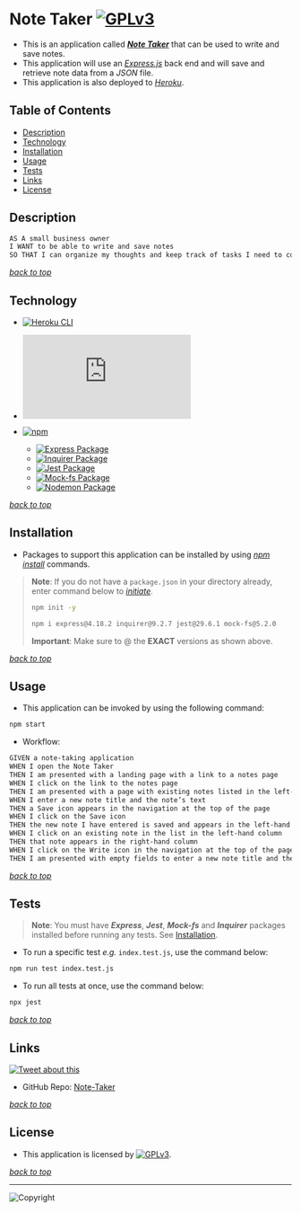 # Note Taker [![GPLv3](https://img.shields.io/static/v1.svg?label=📃%20License&message=GPL%20v3.0&color=important)](./LICENSE)

* This is an application called [***Note Taker***](https://https://github.com/Ronin1702/Note-Taker) that can be used to write and save notes.
* This application will use an [*Express.js*](https://expressjs.com/) back end and will save and retrieve note data from a *JSON* file.
* This application is also deployed to [*Heroku*](https://www.heorku.com).

## Table of Contents

* [Description](#description)
* [Technology](#technology)
* [Installation](#installation)
* [Usage](#usage)
* [Tests](#tests)
* [Links](#links)
* [License](#license)

## Description

```md
AS A small business owner
I WANT to be able to write and save notes
SO THAT I can organize my thoughts and keep track of tasks I need to complete
```

[*back to top*](#table-of-contents)

## Technology

* [![Heroku CLI](https://img.shields.io/badge/Heroku-v8.1.9-informational?logo=heroku)](https://devcenter.heroku.com/articles/heroku-cli)
* [![Node.js](https://img.shields.io/badge/Node.js®-v20.4.0-blue?logo=node.js)](https://nodejs.org/en)

* [![npm](https://img.shields.io/badge/npm-v9.7.2-blue?logo=npm)](https://docs.npmjs.com/cli/v9/)
  * [![Express Package](https://img.shields.io/badge/Express-4.18.2-green?logo=express)](https://expressjs.com/)
  * [![Inquirer Package](https://img.shields.io/badge/Inquirer-9.2.7-green?logo=npm)](https://www.npmjs.com/package/inquirer)
  * [![Jest Package](https://img.shields.io/badge/Jest-29.6.1-green?logo=npm)](https://www.npmjs.com/package/jest)
  * [![Mock-fs Package](https://img.shields.io/badge/Mock--fs-5.2.0-green?logo=npm)](https://www.npmjs.com/package/mock-fs)
  * [![Nodemon Package](https://img.shields.io/badge/Nodemon-3.0.1-green?logo=nodemon)](https://nodemon.io/)

[*back to top*](#table-of-contents)

## Installation

* Packages to support this application can be installed by using [*npm install*](https://docs.npmjs.com/cli/v9/commands/npm-install) commands.

> **Note**: If you do not have a `package.json` in your directory already, enter command below to [*initiate*](https://docs.npmjs.com/cli/v9/commands/npm-init).
>
>```bash
>npm init -y
>```
>
>```bash
>npm i express@4.18.2 inquirer@9.2.7 jest@29.6.1 mock-fs@5.2.0
>```
>
> **Important**: Make sure to @ the **EXACT** versions as shown above.

[*back to top*](#table-of-contents)

## Usage

* This application can be invoked by using the following command:

```bash
npm start
```

* Workflow:

```md
GIVEN a note-taking application
WHEN I open the Note Taker
THEN I am presented with a landing page with a link to a notes page
WHEN I click on the link to the notes page
THEN I am presented with a page with existing notes listed in the left-hand column, plus empty fields to enter a new note title and the note’s text in the right-hand column
WHEN I enter a new note title and the note’s text
THEN a Save icon appears in the navigation at the top of the page
WHEN I click on the Save icon
THEN the new note I have entered is saved and appears in the left-hand column with the other existing notes
WHEN I click on an existing note in the list in the left-hand column
THEN that note appears in the right-hand column
WHEN I click on the Write icon in the navigation at the top of the page
THEN I am presented with empty fields to enter a new note title and the note’s text in the right-hand column
```

[*back to top*](#table-of-contents)

## Tests

> **Note**: You must have ***Express***, ***Jest***, ***Mock-fs*** and ***Inquirer*** packages installed before running any tests. See [Installation](#installation).

* To run a specific test *e.g.* `index.test.js`, use the command below:

```bash
npm run test index.test.js
```

* To run all tests at once, use the command below:

```bash
npx jest
```

[*back to top*](#table-of-contents)

## Links

[![Tweet about this](https://img.shields.io/static/v1.svg?label=Tweet%20about%20this&message=🎵&color=blue&logo=twitter&style=social)](https://rb.gy/kh9be)

* GitHub Repo: [Note-Taker](https://github.com/Ronin1702/Note-Taker)
<!-- * ![Screenshot1](./examples/) -->
<!-- * ![Screenshot2](./examples/) -->
[*back to top*](#table-of-contents)

## License

* This application is licensed by [![GPLv3](https://img.shields.io/static/v1.svg?label=📃%20License&message=GPL%20v3.0&color=important)](./LICENSE).

[*back to top*](#table-of-contents)
- - -
![Copyright](https://img.shields.io/static/v1.svg?label=Note%20Taker%20©️%20&message=%202023%20Kai%20Chen&labelColor=informational&color=033450)
